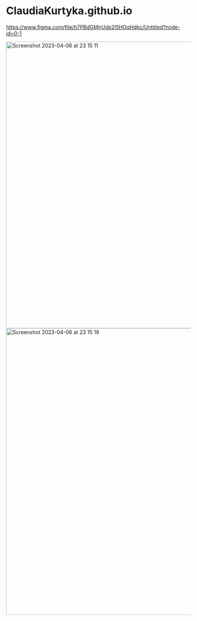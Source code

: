 # ClaudiaKurtyka.github.io
https://www.figma.com/file/h7PBdGMjrUde2I5HOqHdkc/Untitled?node-id=0-1



<img width="780" alt="Screenshot 2023-04-06 at 23 15 11" src="https://user-images.githubusercontent.com/57694784/230503765-e3a2deab-a0f9-437d-bcdd-c4c9efc49fbf.png">

<img width="780" alt="Screenshot 2023-04-06 at 23 15 19" src="https://user-images.githubusercontent.com/57694784/230503759-5b68257f-04f8-40da-9b0c-0c5978ff5b6a.png">
